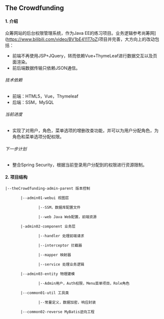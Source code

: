 ## The Crowdfunding

#### 1. 介绍

众筹网站的后台权限管理系统，作为Java EE的练习项目。业务逻辑参考尚筹网](https://www.bilibili.com/video/BV1bE411T7oZ)项目并完善，大方向上的改动包括：

- 前端不再使用JSP+JQuery，转而依赖Vue+ThymeLeaf进行数据交互以及页面渲染。
- 前后端数据传输只依赖JSON通信。

###### 技术依赖

- 前端：HTML5，Vue，Thymeleaf
- 后端：SSM，MySQL

###### 当前进度

- 实现了对用户，角色，菜单选项的增删改查功能，并可以为用户分配角色，为角色和菜单选项分配权限。

###### 下一步计划

- 整合Spring Security，根据当前登录用户分配到的权限进行资源限制。

#### 2. 项目结构

```
|--theCrowdfunding-admin-parent 版本控制

​		|--admin01-webui 视图层

​				|--SSM，数据库配置文件

​				|--web Java Web配置，前端资源

​		|-admin02-component 业务层

​				|--handler 处理前端请求

​				|--interceptor 拦截器

​				|--mapper 映射器

​				|--service 处理业务逻辑

​		|--admin03-entity 物理建模

​				|--Admin用户，Auth权限，Menu菜单项目，Role角色

​		|--common01-util 工具类

​				|--常量定义，数据加密，响应封装

​		|--common02-reverse MyBatis逆向工程
```
